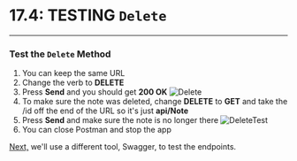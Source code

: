 # 17.4: TESTING `Delete`
---
### Test the `Delete` Method
1. You can keep the same URL
2. Change the verb to **DELETE**
3. Press **Send** and you should get **200 OK**
![Delete](/assets/17.4-A.png)
4. To make sure the note was deleted, change **DELETE** to **GET** and take the /id off the end of the URL so it's just **api/Note**
5. Press **Send** and make sure the note is no longer there
![DeleteTest](/assets/17.4-B.png)
6. You can close Postman and stop the app

[Next,](/18-Swagger/18.0-SwaggerSetup.md) we'll use a different tool, Swagger, to test the endpoints.